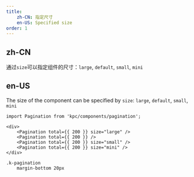 ```yaml
---
title:
    zh-CN: 指定尺寸
    en-US: Specified size
order: 1
---
```


## zh-CN

通过`size`可以指定组件的尺寸：`large`, `default`, `small`, `mini`

## en-US

The size of the component can be specified by `size`: `large`, `default`, `small`, `mini`

```vdt
import Pagination from 'kpc/components/pagination';

<div>
    <Pagination total={{ 200 }} size="large" />
    <Pagination total={{ 200 }} />
    <Pagination total={{ 200 }} size="small" />
    <Pagination total={{ 200 }} size="mini" />
</div>
```

```styl
.k-pagination
    margin-bottom 20px
```
